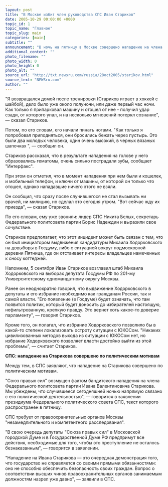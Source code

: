 ```yaml
---
layout: post
title: "В Москве избит член руководства СПС Иван Стариков"
date: 2005-10-29 00:00:00 +0000
topic_id: 1
topic_name: "Главное"
topic_slug: main
categories: [main]
subtitle: ""
announcement: "В ночь на пятницу в Москве совершено нападение на члена Федерального политсовета СПС Ивана Старикова. Как сообщил сам Стариков, на него напали около его дома на улице Удальцова двое неизвестных и, избив, скрылись."
additional_content: ""
photo_filename: ""
photo_width: 0
photo_height: 0
photo_alt: ""
source_url: "http://txt.newsru.com/russia/28oct2005/starikov.html"
source_text: "NEWSru.com"
author: ""
---
```

"Я возвращался домой после тренировки (Стариков играет в хоккей с шайбой), дело было уже около полуночи, или даже первый час ночи. Как только я припарковал машину и отошел от нее - получил удар сзади, от которого упал, и на несколько мгновений потерял сознание", &mdash; сказал Стариков.

Потом, по его словам, его начали пинать ногами. "Как только я попробовал приподняться, они бросились бежать через пустырь. Это были два молодых человека, один очень высокий, в черных вязаных шапочках ", &mdash; сообщил он.

Стариков рассказал, что в результате нападения на голове у него образовались гематомы, очень сильно пострадали зубы, сообщает "Интерфакс".

При этом он отметил, что в момент нападения при нем были и кошелек, и мобильный телефон, и ключи от машины, от которой он только что отошел, однако нападавшие ничего этого не взяли.

Он сообщил, что сразу после случившегося не стал вызывать ни врачей, ни милицию, но сделал это сегодня утром. "Вот сейчас жду их приезда", &mdash; сказал Стариков.

По его словам, ему уже звонили: лидер СПС Никита Белых, секретарь Федерального политсовета партии Борис Надеждин и выразили свое сочувствие.

Стариков предполагает, что этот инцидент может быть связан с тем, что он был инициатором выдвижения кандидатуры Михаила Ходорковского на довыборы в Госдуму, либо с ситуацией вокруг подмосковной деревни Пятница, где он отстаивает интересы владельцев намеченных к сносу коттеджей.

Напомним, 5 сентября Иван Стариков возглавил штаб Михаила Ходорковского на выборах депутата Госдумы РФ по 201-му Университетскому одномандатному округу Москвы.

Ранее он неоднократно говорил, что выдвижение Ходорковского в депутаты и его избрание необходимо как гражданам России, так и самой власти. "Его появление (в Госдуме) будет означать, что там появится политик, который будет доносить до избирателей настоящую, нефильтрованную, крепкую правду. Это вернет хоть какое-то доверие парламенту", &mdash; говорил Стариков.

Кроме того, он полагал, что избрание Ходорковского позволило бы в какой-то степени локализовать остроту ситуации с ЮКОСом. "Никаких цивилизованных методов выхода из ситуации с ЮКОСом нет, но избрание Ходорковского позволяет власти достойно выйти из этой проблемы", &mdash; считает Стариков.

<strong>СПС: нападение на Старикова совершено по политическим мотивам</strong>

Между тем, в СПС заявляют, что нападение на Старикова совершено по политическим мотивам.

"Союз правых сил" возмущен фактом бандитского нападения на члена Федерального политсовета партии Ивана Валентиновича Старикова. Мы убеждены, что случившееся сегодняшней ночью напрямую связано с его политической деятельностью", &mdash; говорится в заявлении президиума Федерального политического совета СПС, текст которого распространен в пятницу.

СПС требует от правоохранительных органов Москвы "незамедлительного и компетентного расследования".

"В свою очередь депутаты "Союза правых сил" в Московской городской Думе и в Государственной Думе РФ предпримут все действия, необходимые для того, чтобы это преступление не осталось безнаказанным", &mdash; говорится в заявлении.

"Нападение на Ивана Старикова &mdash; это очередная демонстрация того, что государство не справляется со своими прямыми обязанностями: оно не способно обеспечить безопасность своих граждан. Вопрос о соответствии высших чинов правоохранительных органов занимаемым должностям назрел уже давно", &mdash; заявили в СПС.
